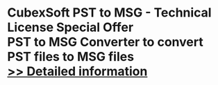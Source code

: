 # CubexSoft PST to MSG - Technical License Special Offer<br />PST to MSG Converter to convert PST files to MSG files<br />[>> Detailed information](https://secure.shareit.com/shareit/product.html?productid=300799820&affiliateid=200057808)